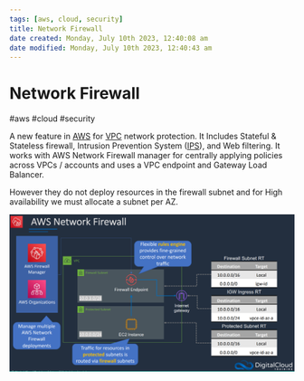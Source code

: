 ```yaml
---
tags: [aws, cloud, security]
title: Network Firewall
date created: Monday, July 10th 2023, 12:40:08 am
date modified: Monday, July 10th 2023, 12:40:43 am
---
```

# Network Firewall
#aws #cloud #security 

A new feature in [AWS](Cloud%20Computing/AWS/AWS.md) for [VPC](Cloud%20Computing/AWS/Networking/VPC.md) network protection.  It Includes Stateful & Stateless firewall, Intrusion Prevention System ([IPS](Cyber%20Security/IPS.md)), and Web filtering. It works with AWS Network Firewall manager for centrally applying policies across VPCs / accounts and uses a VPC endpoint and Gateway Load Balancer.

However they do not deploy resources in the firewall subnet and for High availability we must allocate a subnet per AZ.

![](Attachments/Pasted%20image%2020230322012156.png)